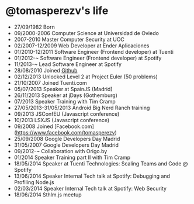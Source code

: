@tomasperezv's life
===================

- 27/09/1982 Born
- 09/2000-2006 Computer Science at Universidad de Oviedo
- 2007-2010 Master Computer Security at UOC
- 02/2007-12/2009 Web Developer at Ender Aplicaciones
- 01/2010-12/2011 Software Engineer (Frontend developer) at Tuenti
- 01/2012-~ Software Engineer (Frontend developer) at Spotify
- 11/2013-~ Lead Software Engineer at Spotify
- 28/08/2010 Joined [Github](https://github.com/tomasperezv)
- 02/12/2013 Unlocked Level 2 at Project Euler (50 problems)
- 21/10/2007 Joined Tuenti.com
- 05/07/2013 Speaker at SpainJS (Madrid)
- 26/11/2013 Speaker at jDays (Gothemburg)
- 07/2013 Speaker Training with Tim Cramp
- 27/05/2013-31/05/2013 Android Big Nerd Ranch training
- 09/2013 JSConfEU (Javascript conference)
- 10/2013 LSXJS (Javascript conference)
- 09/2008 Joined [Facebook.com] (https://www.facebook.com/tomasperezv)
- 25/09/2008 Google Developers Day Madrid
- 31/05/2007 Google Developers Day Madrid
- 09/2012-~ Collaboration with Origo.by
- 01/2014 Speaker Training part II with Tim Cramp
- 18/05/2014 Speaker at Tuenti Technologies: Scaling Teams and Code @ Spotify
- 13/06/2014 Speaker Internal Tech talk at Spotify: Debugging and Profiling Node.js
- 02/03/2014 Speaker Internal Tech talk at Spotify: Web Security
- 18/06/2014 Sthlm.js meetup
